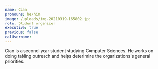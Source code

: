 ```yaml
---
name: Cian
pronouns: he/him
image: /uploads/img-20210319-165802.jpg
role: Student organizer
executive: true
previous: false
calUsername:
---
```

Cian is a second-year student studying Computer Sciences. He works on doing tabling outreach and helps deterimine the organizations's general priorities.